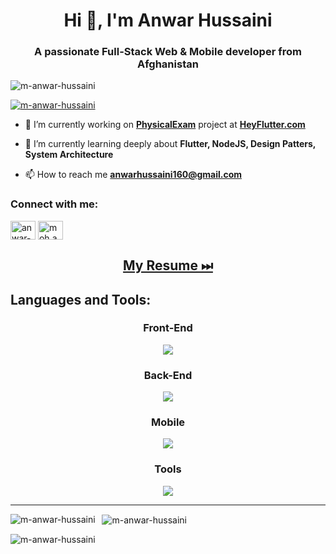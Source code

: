 <h1 align="center">Hi 👋, I'm Anwar Hussaini</h1>
<h3 align="center">A passionate Full-Stack Web & Mobile developer from Afghanistan</h3>

<p align="left"> <img src="https://komarev.com/ghpvc/?username=m-anwar-hussaini&label=Profile%20views&color=0e75b6&style=flat" alt="m-anwar-hussaini" /> </p>

<p align="left"> <a href="https://github.com/ryo-ma/github-profile-trophy"><img src="https://github-profile-trophy.vercel.app/?username=m-anwar-hussaini" alt="m-anwar-hussaini" /></a> </p>

- 🔭 I’m currently working on [**PhysicalExam**](https://physicalexam-52e7d.web.app/) project at [**HeyFlutter.com**](https://heyflutter.com/)

- 🌱 I’m currently learning deeply about **Flutter, NodeJS, Design Patters, System Architecture**

- 📫 How to reach me **anwarhussaini160@gmail.com**

<h3 align="left">Connect with me:</h3>
<p align="left">
<a href="https://linkedin.com/in/anwar-hussaini" target="blank"><img align="center" src="https://raw.githubusercontent.com/rahuldkjain/github-profile-readme-generator/master/src/images/icons/Social/linked-in-alt.svg" alt="anwar-hussaini" height="30" width="40" /></a>
<a href="https://fb.com/moh.anwar.hussaini" target="blank"><img align="center" src="https://raw.githubusercontent.com/rahuldkjain/github-profile-readme-generator/master/src/images/icons/Social/facebook.svg" alt="moh.anwar.hussaini" height="30" width="40" /></a>
</p>

<div align="center">

## [My Resume ⏭](https://drive.google.com/file/d/1TY-NE4n9O4k13cLpqICjwppTPIVUXty5/view)

</div>

<h2 align="left">Languages and Tools:</h2>

<h3 align="center">Front-End</h3>
<div>
  <p align="center">
    <a href="https://skillicons.dev">
      <img src="https://skillicons.dev/icons?i=html,css,bootstrap,tailwind,react,redux,ts,js,postman,vite,webpack,babel" />
    </a>
  </p>
</div>

<h3 align="center">Back-End</h3>
<div>
  <p align="center">
    <a href="https://skillicons.dev">
      <img src="https://skillicons.dev/icons?i=laravel,php,java,spring,ruby,rails,firebase,nodejs,express,go,graphql,mysql,postgresql,sqlite,python" />
    </a>
  </p>
</div>

<h3 align="center">Mobile</h3>
<div>
  <p align="center">
    <a href="https://skillicons.dev">
      <img src="https://skillicons.dev/icons?i=dart,flutter" />
    </a>
  </p>
</div>

<h3 align="center">Tools</h3>
<div>
  <p align="center">
    <a href="https://skillicons.dev">
      <img src="https://skillicons.dev/icons?i=vite,npm,git,bash,md,github,vscode,webstorm" />
    </a>
  </p>
</div>

---

<p>
  <img 
    align="left" 
    src="https://github-readme-stats.vercel.app/api/top-langs?username=m-anwar-hussaini&show_icons=true&locale=en&layout=compact" alt="m-anwar-hussaini" 
  />
</p>

<p>
  &nbsp;
  <img 
    align="center" 
    src="https://github-readme-stats.vercel.app/api?username=m-anwar-hussaini&show_icons=true&locale=en"
    alt="m-anwar-hussaini"
  />
</p>

<p>
  <img align="center" 
  src="https://github-readme-streak-stats.herokuapp.com/?user=m-anwar-hussaini&"
  alt="m-anwar-hussaini"/>
</p>
